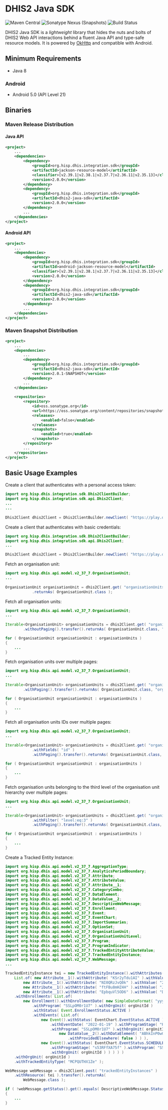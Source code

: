 # DHIS2 Java SDK

![Maven Central](https://img.shields.io/maven-central/v/org.hisp.dhis.integration.sdk/dhis2-java-sdk)
![Sonatype Nexus (Snapshots)](https://img.shields.io/nexus/s/org.hisp.dhis.integration.sdk/dhis2-java-sdk?server=https%3A%2F%2Foss.sonatype.org)
![Build Status](https://github.com/dhis2/dhis2-java-sdk/workflows/CI/badge.svg)

DHIS2 Java SDK is a _lightweight_ library that hides the nuts and bolts of DHIS2 Web API interactions behind a fluent Java API and type-safe resource models. It is powered by [OkHttp](https://square.github.io/okhttp/) and compatible with Android.

## Minimum Requirements

- Java 8

### Android

- Android 5.0 (API Level 21)

## Binaries

### Maven Release Distribution

#### Java API
```xml
<project>
    ...
    <dependencies>
        <dependency>
            <groupId>org.hisp.dhis.integration.sdk</groupId>
            <artifactId>jackson-resource-model</artifactId>
            <classifier>[v2.39.1|v2.38.1|v2.37.7|v2.36.11|v2.35.13]</classifier>
            <version>2.0.0</version>
        </dependency>
        <dependency>
            <groupId>org.hisp.dhis.integration.sdk</groupId>
            <artifactId>dhis2-java-sdk</artifactId>
            <version>2.0.0</version>
        </dependency>
        ...
    </dependencies>
</project>
```

#### Android API
```xml
<project>
    ...
    <dependencies>
        <dependency>
            <groupId>org.hisp.dhis.integration.sdk</groupId>
            <artifactId>android-jackson-resource-model</artifactId>
            <classifier>[v2.39.1|v2.38.1|v2.37.7|v2.36.11|v2.35.13]</classifier>
            <version>2.0.0</version>
        </dependency>
        <dependency>
            <groupId>org.hisp.dhis.integration.sdk</groupId>
            <artifactId>dhis2-java-sdk</artifactId>
            <version>2.0.0</version>
        </dependency>
        ...
    </dependencies>
</project>
```

### Maven Snapshot Distribution

```xml
<project>
    ...
    <dependencies>
        ...
        <dependency>
            <groupId>org.hisp.dhis.integration.sdk</groupId>
            <artifactId>dhis2-java-sdk</artifactId>
            <version>2.0.1-SNAPSHOT</version>
        </dependency>
        ...
    </dependencies>
    
    <repositories>
        <repository>
            <id>oss.sonatype.org</id>
            <url>https://oss.sonatype.org/content/repositories/snapshots</url>
            <releases>
                <enabled>false</enabled>
            </releases>
            <snapshots>
                <enabled>true</enabled>
            </snapshots>
        </repository>
        ...
    </repositories>
</project>
```

## Basic Usage Examples

Create a client that authenticates with a personal access token:

```java
import org.hisp.dhis.integration.sdk.Dhis2ClientBuilder;
import org.hisp.dhis.integration.sdk.api.Dhis2Client;
...
...
    
Dhis2Client dhis2Client = Dhis2ClientBuilder.newClient( "https://play.dhis2.org/2.37.7/api", "d2pat_apheulkR1x7ac8vr9vcxrFkXlgeRiFc94200032556" ).build()
```

Create a client that authenticates with basic credentials:

```java
import org.hisp.dhis.integration.sdk.Dhis2ClientBuilder;
import org.hisp.dhis.integration.sdk.api.Dhis2Client;
...

Dhis2Client dhis2Client = Dhis2ClientBuilder.newClient( "https://play.dhis2.org/2.37.7/api", "admin", "district" ).build()
```

Fetch an organisation unit:

```java
import org.hisp.dhis.api.model.v2_37_7.OrganisationUnit;
...
    
OrganisationUnit organisationUnit = dhis2Client.get( "organisationUnits/{id}", "fdc6uOvgoji" ).transfer()
            .returnAs( OrganisationUnit.class );
```

Fetch all organisation units:

```java
import org.hisp.dhis.api.model.v2_37_7.OrganisationUnit;
...
    
Iterable<OrganisationUnit> organisationUnits = dhis2Client.get( "organisationUnits" )
        .withoutPaging().transfer().returnAs( OrganisationUnit.class, "organisationUnits" );

for ( OrganisationUnit organisationUnit : organisationUnits )
{
    ...
}
```

Fetch organisation units over multiple pages:

```java
import org.hisp.dhis.api.model.v2_37_7.OrganisationUnit;
...
    
Iterable<OrganisationUnit> organisationUnits = dhis2Client.get( "organisationUnits" )
        .withPaging().transfer().returnAs( OrganisationUnit.class, "organisationUnits" );

for ( OrganisationUnit organisationUnit : organisationUnits )
{
    ...
}
```

Fetch all organisation units IDs over multiple pages:

```java
import org.hisp.dhis.api.model.v2_37_7.OrganisationUnit;
...
    
Iterable<OrganisationUnit> organisationUnits = dhis2Client.get( "organisationUnits" )
            .withFields( "id" )
            .withPaging().transfer().returnAs( OrganisationUnit.class, "organisationUnits" );

for ( OrganisationUnit organisationUnit : organisationUnits )
{
    ...
}
```

Fetch organisation units belonging to the third level of the organisation unit hierarchy over multiple pages:

```java
import org.hisp.dhis.api.model.v2_37_7.OrganisationUnit;
...
    
Iterable<OrganisationUnit> organisationUnits = dhis2Client.get( "organisationUnits" )
            .withFilter( "level:eq:3" )
            .withPaging().transfer().returnAs( OrganisationUnit.class, "organisationUnits" );

for ( OrganisationUnit organisationUnit : organisationUnits )
{
    ...
}
```

Create a Tracked Entity Instance:

```java
import org.hisp.dhis.api.model.v2_37_7.AggregationType;
import org.hisp.dhis.api.model.v2_37_7.AnalyticsPeriodBoundary;
import org.hisp.dhis.api.model.v2_37_7.Attribute;
import org.hisp.dhis.api.model.v2_37_7.AttributeValue;
import org.hisp.dhis.api.model.v2_37_7.Attribute__1;
import org.hisp.dhis.api.model.v2_37_7.CategoryCombo;
import org.hisp.dhis.api.model.v2_37_7.DataElement;
import org.hisp.dhis.api.model.v2_37_7.DataValue__2;
import org.hisp.dhis.api.model.v2_37_7.DescriptiveWebMessage;
import org.hisp.dhis.api.model.v2_37_7.Enrollment;
import org.hisp.dhis.api.model.v2_37_7.Event;
import org.hisp.dhis.api.model.v2_37_7.EventChart;
import org.hisp.dhis.api.model.v2_37_7.ImportSummaries;
import org.hisp.dhis.api.model.v2_37_7.OptionSet;
import org.hisp.dhis.api.model.v2_37_7.OrganisationUnit;
import org.hisp.dhis.api.model.v2_37_7.OrganisationUnitLevel;
import org.hisp.dhis.api.model.v2_37_7.Program;
import org.hisp.dhis.api.model.v2_37_7.ProgramIndicator;
import org.hisp.dhis.api.model.v2_37_7.TrackedEntityAttributeValue;
import org.hisp.dhis.api.model.v2_37_7.TrackedEntityInstance;
import org.hisp.dhis.api.model.v2_37_7.WebMessage;
...

TrackedEntityInstance tei = new TrackedEntityInstance().withAttributes(
    List.of( new Attribute__1().withAttribute( "KSr2yTdu1AI" ).withValue( uniqueSystemIdentifier ),
        new Attribute__1().withAttribute( "NI0QRzJvQ0k" ).withValue( "2022-01-18" ),
        new Attribute__1().withAttribute( "ftFBu8mHZ4H" ).withValue( "John" ),
        new Attribute__1().withAttribute( "EpbquVl5OD6" ).withValue( "Doe" ) ) )
    .withEnrollments( List.of(
        new Enrollment().withEnrollmentDate( new SimpleDateFormat( "yyyy-MM-dd" ).parse( "2022-01-19" ) )
            .withProgram( "SSLpOM0r1U7" ).withOrgUnit( orgUnitId )
            .withStatus( Event.EnrollmentStatus.ACTIVE )
            .withEvents( List.of(
                new Event().withStatus( EventChart.EventStatus.ACTIVE ).withDueDate( "2022-01-19" )
                    .withEventDate( "2022-01-19" ).withProgramStage( "RcbCl5ww8XY" )
                    .withProgram( "SSLpOM0r1U7" ).withOrgUnit( orgUnitId ).withDataValues( List.of(
                        new DataValue__2().withDataElement( "ABhkInP0wGY" ).withValue( "HOME" )
                            .withProvidedElsewhere( false ) ) ),
                new Event().withStatus( EventChart.EventStatus.SCHEDULE ).withDueDate( "2022-01-19" )
                    .withProgramStage( "s53RFfXA75f" ).withProgram( "SSLpOM0r1U7" )
                    .withOrgUnit( orgUnitId ) ) ) ) )
    .withOrgUnit( orgUnitId )
    .withTrackedEntityType( "MCPQUTHX1Ze" );

WebMessage webMessage = dhis2Client.post( "trackedEntityInstances" )
    .withResource( tei ).transfer().returnAs(
        WebMessage.class );

if ( !webMessage.getStatus().get().equals( DescriptiveWebMessage.Status.OK ) )
{
    ...
}
```
